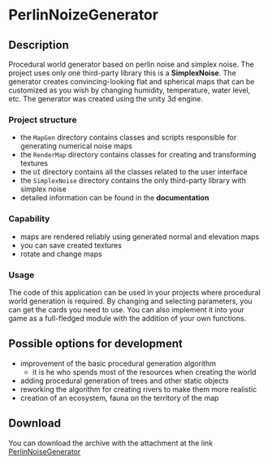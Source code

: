 # PerlinNoizeGenerator
## Description
Procedural world generator based on perlin noise and simplex noise.
The project uses only one third-party library this is a **SimplexNoise**.
The generator creates convincing-looking flat and spherical maps that can be customized as you wish by changing humidity, temperature, water level, etc.
The generator was created using the unity 3d engine.
### Project structure
- the `MapGen` directory contains classes and scripts responsible for generating numerical noise maps
- the `RenderMap` directory contains classes for creating and transforming textures
- the `UI` directory contains all the classes related to the user interface
- the `SimplexNoise` directory contains the only third-party library with simplex noise
- detailed information can be found in the **documentation**
### Capability
- maps are rendered reliably using generated normal and elevation maps
- you can save created textures
- rotate and change maps
### Usage
The code of this application can be used in your projects where procedural world generation is required. 
By changing and selecting parameters, you can get the cards you need to use.
You can also implement it into your game as a full-fledged module with the addition of your own functions.
## Possible options for development
- improvement of the basic procedural generation algorithm
  - it is he who spends most of the resources when creating the world
- adding procedural generation of trees and other static objects
- reworking the algorithm for creating rivers to make them more realistic
- creation of an ecosystem, fauna on the territory of the map
## Download
You can download the archive with the attachment at the link [PerlinNoiseGenerator](https://disk.yandex.ru/d/3nNH6CzYn6H4kg)
